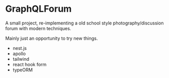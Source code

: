 # GraphQLForum

A small project, re-implementing a old school style photography/discussion forum with modern techniques.

Mainly just an opportunity to try new things. 

- nest.js
- apollo
- tailwind
- react hook form
- typeORM


